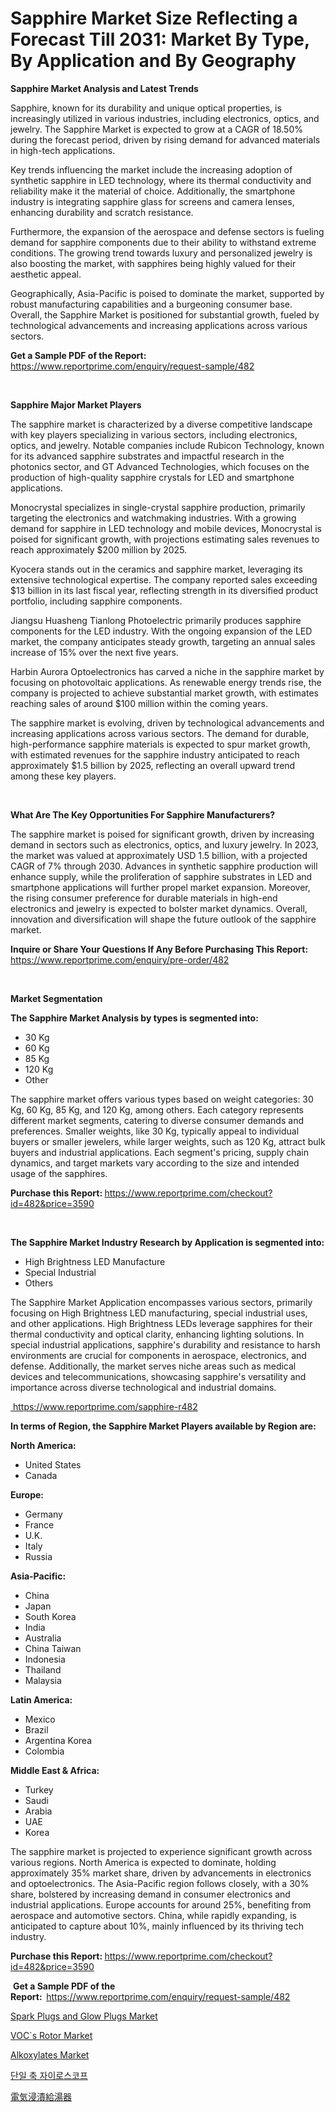 <p><h1>Sapphire Market Size Reflecting a Forecast Till 2031: Market By Type, By Application and By Geography</h1></p><p><strong>Sapphire Market Analysis and Latest Trends</strong></p>
<p><p>Sapphire, known for its durability and unique optical properties, is increasingly utilized in various industries, including electronics, optics, and jewelry. The Sapphire Market is expected to grow at a CAGR of 18.50% during the forecast period, driven by rising demand for advanced materials in high-tech applications. </p><p>Key trends influencing the market include the increasing adoption of synthetic sapphire in LED technology, where its thermal conductivity and reliability make it the material of choice. Additionally, the smartphone industry is integrating sapphire glass for screens and camera lenses, enhancing durability and scratch resistance. </p><p>Furthermore, the expansion of the aerospace and defense sectors is fueling demand for sapphire components due to their ability to withstand extreme conditions. The growing trend towards luxury and personalized jewelry is also boosting the market, with sapphires being highly valued for their aesthetic appeal. </p><p>Geographically, Asia-Pacific is poised to dominate the market, supported by robust manufacturing capabilities and a burgeoning consumer base. Overall, the Sapphire Market is positioned for substantial growth, fueled by technological advancements and increasing applications across various sectors.</p></p>
<p><strong>Get a Sample PDF of the Report:&nbsp;</strong> <a href="https://www.reportprime.com/enquiry/request-sample/482">https://www.reportprime.com/enquiry/request-sample/482</a></p>
<p>&nbsp;</p>
<p><strong>Sapphire Major Market Players</strong></p>
<p><p>The sapphire market is characterized by a diverse competitive landscape with key players specializing in various sectors, including electronics, optics, and jewelry. Notable companies include Rubicon Technology, known for its advanced sapphire substrates and impactful research in the photonics sector, and GT Advanced Technologies, which focuses on the production of high-quality sapphire crystals for LED and smartphone applications.</p><p>Monocrystal specializes in single-crystal sapphire production, primarily targeting the electronics and watchmaking industries. With a growing demand for sapphire in LED technology and mobile devices, Monocrystal is poised for significant growth, with projections estimating sales revenues to reach approximately $200 million by 2025.</p><p>Kyocera stands out in the ceramics and sapphire market, leveraging its extensive technological expertise. The company reported sales exceeding $13 billion in its last fiscal year, reflecting strength in its diversified product portfolio, including sapphire components.</p><p>Jiangsu Huasheng Tianlong Photoelectric primarily produces sapphire components for the LED industry. With the ongoing expansion of the LED market, the company anticipates steady growth, targeting an annual sales increase of 15% over the next five years.</p><p>Harbin Aurora Optoelectronics has carved a niche in the sapphire market by focusing on photovoltaic applications. As renewable energy trends rise, the company is projected to achieve substantial market growth, with estimates reaching sales of around $100 million within the coming years.</p><p>The sapphire market is evolving, driven by technological advancements and increasing applications across various sectors. The demand for durable, high-performance sapphire materials is expected to spur market growth, with estimated revenues for the sapphire industry anticipated to reach approximately $1.5 billion by 2025, reflecting an overall upward trend among these key players.</p></p>
<p>&nbsp;</p>
<p><strong>What Are The Key Opportunities For Sapphire Manufacturers?</strong></p>
<p><p>The sapphire market is poised for significant growth, driven by increasing demand in sectors such as electronics, optics, and luxury jewelry. In 2023, the market was valued at approximately USD 1.5 billion, with a projected CAGR of 7% through 2030. Advances in synthetic sapphire production will enhance supply, while the proliferation of sapphire substrates in LED and smartphone applications will further propel market expansion. Moreover, the rising consumer preference for durable materials in high-end electronics and jewelry is expected to bolster market dynamics. Overall, innovation and diversification will shape the future outlook of the sapphire market.</p></p>
<p><strong>Inquire or Share Your Questions If Any Before Purchasing This Report:</strong> <a href="https://www.reportprime.com/enquiry/pre-order/482">https://www.reportprime.com/enquiry/pre-order/482</a></p>
<p>&nbsp;</p>
<p><strong>Market Segmentation</strong></p>
<p><strong>The Sapphire Market Analysis by types is segmented into:</strong></p>
<p><ul><li>30 Kg</li><li>60 Kg</li><li>85 Kg</li><li>120 Kg</li><li>Other</li></ul></p>
<p><p>The sapphire market offers various types based on weight categories: 30 Kg, 60 Kg, 85 Kg, and 120 Kg, among others. Each category represents different market segments, catering to diverse consumer demands and preferences. Smaller weights, like 30 Kg, typically appeal to individual buyers or smaller jewelers, while larger weights, such as 120 Kg, attract bulk buyers and industrial applications. Each segment's pricing, supply chain dynamics, and target markets vary according to the size and intended usage of the sapphires.</p></p>
<p><strong>Purchase this Report:&nbsp;</strong><a href="https://www.reportprime.com/checkout?id=482&price=3590">https://www.reportprime.com/checkout?id=482&price=3590</a></p>
<p>&nbsp;</p>
<p><strong>The Sapphire Market Industry Research by Application is segmented into:</strong></p>
<p><ul><li>High Brightness LED Manufacture</li><li>Special Industrial</li><li>Others</li></ul></p>
<p><p>The Sapphire Market Application encompasses various sectors, primarily focusing on High Brightness LED manufacturing, special industrial uses, and other applications. High Brightness LEDs leverage sapphires for their thermal conductivity and optical clarity, enhancing lighting solutions. In special industrial applications, sapphire's durability and resistance to harsh environments are crucial for components in aerospace, electronics, and defense. Additionally, the market serves niche areas such as medical devices and telecommunications, showcasing sapphire's versatility and importance across diverse technological and industrial domains.</p></p>
<p><a href="https://www.reportprime.com/sapphire-r482">&nbsp;https://www.reportprime.com/sapphire-r482</a></p>
<p><strong>In terms of Region, the Sapphire Market Players available by Region are:</strong></p>
<p>
    <p> <strong> North America: </strong>
        <ul>
            <li>United States</li>
            <li>Canada</li>
        </ul>
        </p> 
    <p> <strong> Europe: </strong>
        <ul>
            <li>Germany</li>
            <li>France</li>
            <li>U.K.</li>
            <li>Italy</li>
            <li>Russia</li>
        </ul>
        </p> 
    <p> <strong> Asia-Pacific: </strong>
        <ul>
            <li>China</li>
            <li>Japan</li>
            <li>South Korea</li>
            <li>India</li>
            <li>Australia</li>
            <li>China Taiwan</li>
            <li>Indonesia</li>
            <li>Thailand</li>
            <li>Malaysia</li>
        </ul>
        </p> 
    <p> <strong> Latin America: </strong>
        <ul>
            <li>Mexico</li>
            <li>Brazil</li>
            <li>Argentina Korea</li>
            <li>Colombia</li>
        </ul>
        </p> 
    <p> <strong> Middle East & Africa: </strong>
        <ul>
            <li>Turkey</li>
            <li>Saudi</li>
            <li>Arabia</li>
            <li>UAE</li>
            <li>Korea</li>
        </ul>
    </p>
    </p>
<p><p>The sapphire market is projected to experience significant growth across various regions. North America is expected to dominate, holding approximately 35% market share, driven by advancements in electronics and optoelectronics. The Asia-Pacific region follows closely, with a 30% share, bolstered by increasing demand in consumer electronics and industrial applications. Europe accounts for around 25%, benefiting from aerospace and automotive sectors. China, while rapidly expanding, is anticipated to capture about 10%, mainly influenced by its thriving tech industry.</p></p>
<p><strong>Purchase this Report: </strong><a href="https://www.reportprime.com/checkout?id=482&price=3590">https://www.reportprime.com/checkout?id=482&price=3590</a></p>
<p>&nbsp;<strong>Get a Sample PDF of the Report:&nbsp;&nbsp;</strong><a href="https://www.reportprime.com/enquiry/request-sample/482">https://www.reportprime.com/enquiry/request-sample/482</a></p>
<p><strong></strong></p>
<p><p><a href="https://www.linkedin.com/pulse/future-spark-plugs-glow-market-global-forecast-trends-2024-hybvf?trackingId=iwsXNklcSWu7UzhwT5Rp0g%3D%3D">Spark Plugs and Glow Plugs Market</a></p><p><a href="https://www.linkedin.com/pulse/deep-dive-vocs-rotor-market-itstrends-segmentation-competitive-abrhf?trackingId=3bFo5gJYSM2VAMRHUVhABQ%3D%3D">VOC`s Rotor Market</a></p><p><a href="https://github.com/juniordelafrance/Market-Research-Report-List-4/blob/main/alkoxylates-market.md">Alkoxylates Market</a></p><p><a href="https://medium.com/@marielesch2023/%EB%8B%A8%EC%9D%BC-%EC%B6%95-%EC%9E%90%EC%9D%B4%EB%A1%9C%EC%8A%A4%EC%BD%94%ED%94%84-%EC%8B%9C%EC%9E%A5%EC%97%90-%EB%8C%80%ED%95%9C-%EC%8B%AC%EC%B8%B5-%EB%B6%84%EC%84%9D-%ED%8A%B8%EB%A0%8C%EB%93%9C-%EC%8B%9C%EC%9E%A5-%EB%B6%84%EB%A5%98-%EB%B0%8F-%EA%B2%BD%EC%9F%81-%EB%B6%84%EC%84%9D-0533f6609e65">단일 축 자이로스코프</a></p><p><a href="https://medium.com/@vedakuvlis2023/%E9%9B%BB%E6%B0%97%E6%B5%B8%E6%BC%AC%E5%BC%8F%E6%B8%A9%E6%B0%B4%E5%99%A8%E5%B8%82%E5%A0%B4%E3%81%AE%E4%BA%88%E6%B8%AC-%E3%83%9E%E3%83%BC%E3%82%B1%E3%83%83%E3%83%88%E3%83%88%E3%83%AC%E3%83%B3%E3%83%89%E3%81%8A%E3%82%88%E3%81%B3%E5%BD%B1%E9%9F%BF%E5%88%86%E6%9E%90-2024%E5%B9%B4-2031%E5%B9%B4-8fa6721845c2">電気浸漬給湯器</a></p></p>